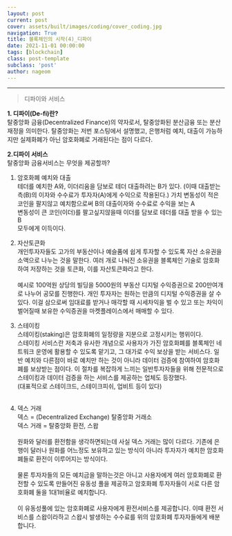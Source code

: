 ```yaml
---
layout: post
current: post
cover: assets/built/images/coding/cover_coding.jpg
navigation: True
title: 블록체인의 시작(4)_디파이 
date: 2021-11-01 00:00:00
tags: [blockchain]
class: post-template
subclass: 'post'
author: nageom
---
```

* * *
> 디파이와 서비스 

**1. 디파이(De-fi)란?**<br>
탈중앙화 금융(Decentralized Finance)의 약자로서, 탈중앙화된 분산금융 또는 분산재정을 의미한다. 
탈중앙화는 저번 포스팅에서 설명했고, 은행처럼 예치, 대출이 가능하지만 실제화폐가 아닌
암호화폐로 거래된다는 점이 다르다. <br>

**2.디파이 서비스**<br>
탈중앙화 금융서비스는 무엇을 제공할까? <br>

1. 암호화폐 예치와 대출<br>
테더를 예치한 A와, 이더리움을 담보로 테더 대출하려는 B가 있다. (이때 대출받는 측(B)의 이자와 수수료가 투자자(A)에게 수익으로 작용된다.)
가치 변동성이 적은 코인을 팔지않고 예치함으로써 B의 대출이자와 수수료로 수익을 보는 A <br>
변동성이 큰 코인(이더)를 팔고싶지않을때 이더를 담보로 테더를 대출 받을 수 있는 B<br>
모두에게 이득이다.<br>


2. 자산토큰화<br>
개인투자자들도 고가의 부동산이나 예슬품에 쉽게 투자할 수 있도록 자산 소유권을 소액으로 나누는 것을 말한다. 
여러 개로 나눠진 소유권을 블록체인 기술로 암호화하여 저장하는 것을 토큰화, 이를 자산토큰화라고 한다. <br><br>
예시로 100억원 상당의 빌딩을 5000원의 부동산 디지털 수익증권으로 200만여개로 나누어 공모를 진행한다. 
개인 투자자는 원하는 만큼의 디지털 수익증권을 살 수 있다. 
이걸 삼으로써 임대료를 받거나 매각할 때 시세차익을 벌 수 있고
또는 차익이 벌어질때 보유한 수익증권을 마켓플레이스에서 매매할 수 있다. <br>
3. 스테이킹<br>
스테이킹(staking)은 암호화폐의 일정량을 지분으로 고정시키는 행위이다. <br>
스테이킹 서비스란 저축과 유사한 개념으로 사용자가 가진 암호화폐를 블록체인 네트워크 운영에 활용할 수 있도록 맡기고, 그 대가로 수익 보상을 받는 서비스다.
일반 예치와 다른점이 바로
예치만 하는 것이 아니라 데이터 검증에 참여하여 암호화폐를 보상받는 점이다. 
이 절차를 복잡하게 느끼는 일반투자자들을 위해 전문적으로 스테이킹과 데이터 검증을 하는 서비스를 제공하는 업체도 등장했다. <br>
(대표적으로 스테이크드, 스테이크피쉬, 업비트 등이 있다)<br><br>
4. 덱스 거래<br>
덱스 = (Decentralized Exchange) 탈중앙화 거래소<br>
덱스 거래 = 탈중앙화 환전, 스왑<br><br>
원화와 달러를 환전함을 생각하면되는데 사실 덱스 거래는 많이 다르다. 
기존에 은행이 달러나 원화를 어느정도 보유하고 있는 방식이 아니라 투자자가 예치한 암호화폐들로 환전이 이루어지는 방식이다. <br><br>
물론 투자자들의 모든 예치금을 말하는것은 아니고 사용자에게 여러 암호화폐로 환전할 수 있도록 만들어진 유동성 풀을 제공하고
암호화폐 투자자들이 서로 다른 암호화폐 둘을 1대1비율로 예치합니다. <br><br>
이 유동성풀에 있는 암호화폐로 사용자에게 환전서비스를 제공합니다. 이때 환전 서비스를 스왑이라하고
스왑시 발생하는 수수료를 위의 암호화폐 투자자들에게 배분합니다. 








